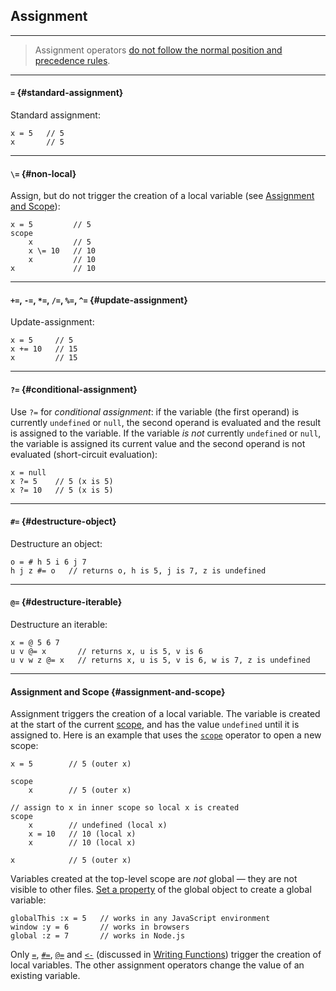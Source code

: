 ## Assignment

---

> Assignment operators [do not follow the normal position and precedence rules](?Syntax#assignment-precedence).

---

#### `=` {#standard-assignment}

Standard assignment:

```
x = 5   // 5
x       // 5
```

---

#### `\=` {#non-local}

Assign, but do not trigger the creation of a local variable (see [Assignment and Scope](#assignment-and-scope)):

```
x = 5         // 5
scope
    x         // 5
    x \= 10   // 10
    x         // 10
x             // 10
```

---

#### `+=`, `-=`, `*=`, `/=`, `%=`, `^=` {#update-assignment}

Update-assignment:

```
x = 5     // 5
x += 10   // 15
x         // 15
```

---

#### `?=` {#conditional-assignment}

Use `?=` for _conditional assignment_: if the variable (the first operand) is currently `undefined` or `null`, the second operand is evaluated and the result is assigned to the variable. If the variable _is not_ currently `undefined` or `null`, the variable is assigned its current value and the second operand is not evaluated (short-circuit evaluation):

```
x = null
x ?= 5    // 5 (x is 5)
x ?= 10   // 5 (x is 5)
```

---

#### `#=` {#destructure-object}

Destructure an object:

```
o = # h 5 i 6 j 7
h j z #= o   // returns o, h is 5, j is 7, z is undefined
```

---

#### `@=` {#destructure-iterable}

Destructure an iterable:

```
x = @ 5 6 7
u v @= x       // returns x, u is 5, v is 6
u v w z @= x   // returns x, u is 5, v is 6, w is 7, z is undefined
```

---

#### Assignment and Scope {#assignment-and-scope}

Assignment triggers the creation of a local variable. The variable is created at the start of the current [scope](?Syntax#open-scope), and has the value `undefined` until it is assigned to. Here is an example that uses the [`scope`](?Writing-Functions#scope-op) operator to open a new scope:

```
x = 5        // 5 (outer x)

scope
    x        // 5 (outer x)

// assign to x in inner scope so local x is created
scope
    x        // undefined (local x)
    x = 10   // 10 (local x)
    x        // 10 (local x)

x            // 5 (outer x)
```

Variables created at the top-level scope are _not_ global &mdash; they are not visible to other files. [Set a property](?Set-Property) of the global object to create a global variable:

```
globalThis :x = 5   // works in any JavaScript environment
window :y = 6       // works in browsers
global :z = 7       // works in Node.js
```

Only [`=`](#standard-assignment), [`#=`](#destructure-object), [`@=`](#destructure-iterable) and [`<-`](?Writing-Functions#options) (discussed in [Writing Functions](?Writing-Functions)) trigger the creation of local variables. The other assignment operators change the value of an existing variable.